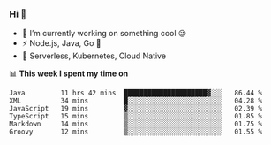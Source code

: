 ### Hi 👋

<!--
**nodejh/nodejh** is a ✨ _special_ ✨ repository because its `README.md` (this file) appears on your GitHub profile.

Here are some ideas to get you started:

- 🔭 I’m currently working on ...
- 🌱 I’m currently learning ...
- 👯 I’m looking to collaborate on ...
- 🤔 I’m looking for help with ...
- 💬 Ask me about ...
- 📫 How to reach me: ...
- 😄 Pronouns: ...
- ⚡ Fun fact: ...
-->

- 🔭 I’m currently working on something cool :wink:
- ⚡ Node.js, Java, Go :thought_balloon:
- 🤖 Serverless, Kubernetes, Cloud Native

📊 **This week I spent my time on**

<!--START_SECTION:waka-->

```text
Java         11 hrs 42 mins  █████████████████████▓░░░   86.44 %
XML          34 mins         █░░░░░░░░░░░░░░░░░░░░░░░░   04.28 %
JavaScript   19 mins         ▓░░░░░░░░░░░░░░░░░░░░░░░░   02.39 %
TypeScript   15 mins         ▒░░░░░░░░░░░░░░░░░░░░░░░░   01.85 %
Markdown     14 mins         ▒░░░░░░░░░░░░░░░░░░░░░░░░   01.75 %
Groovy       12 mins         ▒░░░░░░░░░░░░░░░░░░░░░░░░   01.55 %
```

<!--END_SECTION:waka-->


<!--
:traffic_light: **Visitors**

![visitors](https://visitor-badge.glitch.me/badge?page_id=nodejh.nodejh)
-->
